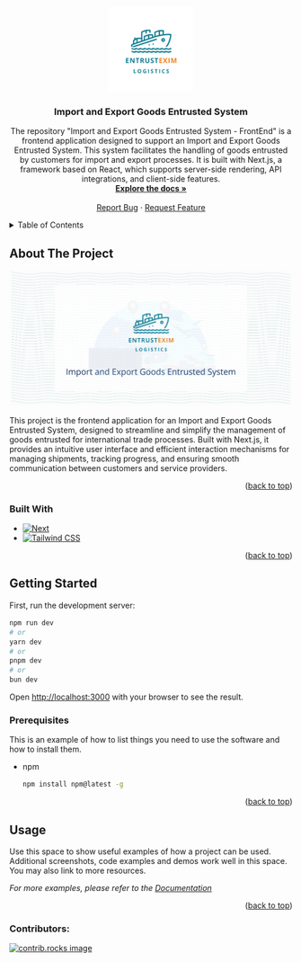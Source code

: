 <br />
<div align="center">
  <a href="https://github.com/ASE-UIT/05.-Import-and-Export-Goods-Entrusted-System-FrontEnd">
    <img src="/public/images/logo.png" alt="Logo" width="150" height="150">
  </a>

<h3 align="center">Import and Export Goods Entrusted System</h3>

  <p align="center">
    The repository "Import and Export Goods Entrusted System - FrontEnd" is a frontend application designed to support an Import and Export Goods Entrusted System. This system facilitates the handling of goods entrusted by customers for import and export processes. It is built with Next.js, a framework based on React, which supports server-side rendering, API integrations, and client-side features.
    <br />
    <a href="https://github.com/github_username/repo_name"><strong>Explore the docs »</strong></a>
    <br />
    <br />
    <a href="https://github.com/ASE-UIT/05.-Import-and-Export-Goods-Entrusted-System-FrontEnd/issues/new?labels=bug">Report Bug</a>
    ·
    <a href="https://github.com/ASE-UIT/05.-Import-and-Export-Goods-Entrusted-System-FrontEnd/issues/new?labels=enhancement">Request Feature</a>
  </p>
</div>

<details>
  <summary>Table of Contents</summary>
  <ol>
    <li>
      <a href="#about-the-project">About The Project</a>
      <ul>
        <li><a href="#built-with">Built With</a></li>
      </ul>
    </li>
    <li>
      <a href="#getting-started">Getting Started</a>
      <ul>
        <li><a href="#prerequisites">Prerequisites</a></li>
      </ul>
    </li>
    <li><a href="#usage">Usage</a></li>
    <li><a href="#contributors">Contributors</a></li>
  </ol>
</details>

## About The Project

[![Product Name Screen Shot][product-screenshot]](https://example.com)

This project is the frontend application for an Import and Export Goods Entrusted System, designed to streamline and simplify the management of goods entrusted for international trade processes. Built with Next.js, it provides an intuitive user interface and efficient interaction mechanisms for managing shipments, tracking progress, and ensuring smooth communication between customers and service providers.

<p align="right">(<a href="#readme-top">back to top</a>)</p>

### Built With

- [![Next][Next.js]][Next-url]
- [![Tailwind CSS][Tailwind CSS Badge]][Tailwind CSS URL]

<p align="right">(<a href="#readme-top">back to top</a>)</p>

## Getting Started

First, run the development server:

```bash
npm run dev
# or
yarn dev
# or
pnpm dev
# or
bun dev
```

Open [http://localhost:3000](http://localhost:3000) with your browser to see the result.

### Prerequisites

This is an example of how to list things you need to use the software and how to install them.

- npm
  ```sh
  npm install npm@latest -g
  ```

<p align="right">(<a href="#readme-top">back to top</a>)</p>

## Usage

Use this space to show useful examples of how a project can be used. Additional screenshots, code examples and demos work well in this space. You may also link to more resources.

_For more examples, please refer to the [Documentation](https://example.com)_

<p align="right">(<a href="#readme-top">back to top</a>)</p>

### Contributors:

<a href="https://github.com/ASE-UIT/05.-Import-and-Export-Goods-Entrusted-System-FrontEnd/graphs/contributors">
  <img src="https://contrib.rocks/image?repo=ASE-UIT/05.-Import-and-Export-Goods-Entrusted-System-FrontEnd" alt="contrib.rocks image" />
</a>

[contributors-shield]: https://img.shields.io/github/contributors/github_username/repo_name.svg?style=for-the-badge
[contributors-url]: https://github.com/ASE-UIT/05.-Import-and-Export-Goods-Entrusted-System-FrontEnd/graphs/contributors
[forks-shield]: https://img.shields.io/github/forks/github_username/repo_name.svg?style=for-the-badge
[forks-url]: https://github.com/github_username/repo_name/network/members
[stars-shield]: https://img.shields.io/github/stars/github_username/repo_name.svg?style=for-the-badge
[stars-url]: https://github.com/github_username/repo_name/stargazers
[issues-shield]: https://img.shields.io/github/issues/github_username/repo_name.svg?style=for-the-badge
[issues-url]: https://github.com/github_username/repo_name/issues
[license-shield]: https://img.shields.io/github/license/github_username/repo_name.svg?style=for-the-badge
[license-url]: https://github.com/github_username/repo_name/blob/master/LICENSE.txt
[linkedin-shield]: https://img.shields.io/badge/-LinkedIn-black.svg?style=for-the-badge&logo=linkedin&colorB=555
[linkedin-url]: https://linkedin.com/in/linkedin_username
[product-screenshot]: public/images/readme-sample.png
[Next.js]: https://img.shields.io/badge/next.js-000000?style=for-the-badge&logo=nextdotjs&logoColor=white
[Next-url]: https://nextjs.org/
[React.js]: https://img.shields.io/badge/React-20232A?style=for-the-badge&logo=react&logoColor=61DAFB
[React-url]: https://reactjs.org/
[Vue.js]: https://img.shields.io/badge/Vue.js-35495E?style=for-the-badge&logo=vuedotjs&logoColor=4FC08D
[Vue-url]: https://vuejs.org/
[Angular.io]: https://img.shields.io/badge/Angular-DD0031?style=for-the-badge&logo=angular&logoColor=white
[Angular-url]: https://angular.io/
[Svelte.dev]: https://img.shields.io/badge/Svelte-4A4A55?style=for-the-badge&logo=svelte&logoColor=FF3E00
[Svelte-url]: https://svelte.dev/
[Laravel.com]: https://img.shields.io/badge/Laravel-FF2D20?style=for-the-badge&logo=laravel&logoColor=white
[Laravel-url]: https://laravel.com
[Bootstrap.com]: https://img.shields.io/badge/Bootstrap-563D7C?style=for-the-badge&logo=bootstrap&logoColor=white
[Bootstrap-url]: https://getbootstrap.com
[JQuery.com]: https://img.shields.io/badge/jQuery-0769AD?style=for-the-badge&logo=jquery&logoColor=white
[JQuery-url]: https://jquery.com
[Tailwind CSS Badge]: https://img.shields.io/badge/TailwindCSS-06B6D4?style=for-the-badge&logo=tailwindcss&logoColor=white
[Tailwind CSS URL]: https://tailwindcss.com/
